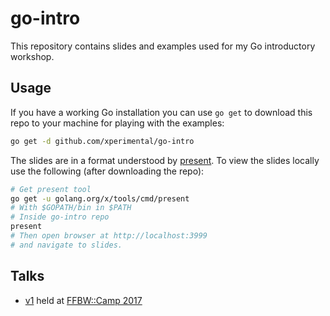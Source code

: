 # go-intro

This repository contains slides and examples used for my Go introductory workshop.

## Usage

If you have a working Go installation you can use `go get` to download this repo to your machine for playing with the examples:

```bash
go get -d github.com/xperimental/go-intro
```

The slides are in a format understood by [present](https://godoc.org/golang.org/x/tools/cmd/present). To view the slides locally use the following (after downloading the repo):

```bash
# Get present tool
go get -u golang.org/x/tools/cmd/present
# With $GOPATH/bin in $PATH
# Inside go-intro repo
present
# Then open browser at http://localhost:3999
# and navigate to slides.
```

## Talks

- [v1](https://github.com/xperimental/go-intro/tree/v1) held at [FFBW::Camp 2017](https://ffbsee.de/doku.php?id=events:camp)
